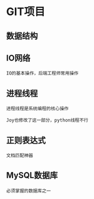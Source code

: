 # GIT项目

## 数据结构

## IO网络
    IO的基本操作，后端工程师常用操作

## 进程线程
    进程线程是系统编程的核心操作

    Joy也修改了这一部分，python线程不行

## 正则表达式
    文档匹配神器

## MySQL数据库
    必须掌握的数据库之一
    